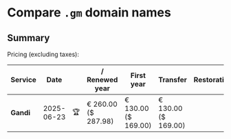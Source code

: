 # Compare `.gm` domain names

## Summary

Pricing (excluding taxes):

| Service | Date |  | / Renewed year | First year | Transfer | Restoration |
|--|--|--|--|--|--|--|
| **Gandi** | 2025-06-23 | 🏆 | € 260.00<br>($ 287.98) | € 130.00<br>($ 169.00) | € 130.00<br>($ 169.00) |  |
